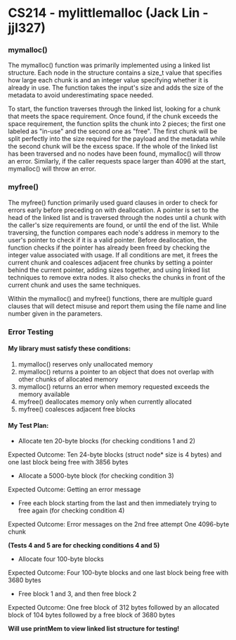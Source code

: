 # CS214 - mylittlemalloc (Jack Lin - jjl327)
### mymalloc()
The mymalloc() function was primarily implemented using a linked list structure. Each node in the structure contains a size_t value that specifies how large each chunk is and an integer value specifying whether it is already in use. The function takes the input's size and adds the size of the metadata to avoid underestimating space needed.

To start, the function traverses through the linked list, looking for a chunk that meets the space requirement. Once found, if the chunk exceeds the space requirement, the function splits the chunk into 2 pieces; the first one labeled as "in-use" and the second one as "free". The first chunk will be split perfectly into the size required for the payload and the metadata while the second chunk will be the excess space. If the whole of the linked list has been traversed and no nodes have been found, mymalloc() will throw an error. Similarly, if the caller requests space larger than 4096 at the start, mymalloc() will throw an error.

### myfree()
The myfree() function primarily used guard clauses in order to check for errors early before preceding on with deallocation. A pointer is set to the head of the linked list and is traversed through the nodes until a chunk with the caller's size requirements are found, or until the end of the list. While traversing, the function compares each node's address in memory to the user's pointer to check if it is a valid pointer. Before deallocation, the function checks if the pointer has already been freed by checking the integer value associated with usage. If all conditions are met, it frees the current chunk and coalesces adjacent free chunks by setting a pointer behind the current pointer, adding sizes together, and using linked list techniques to remove extra nodes. It also checks the chunks in front of the current chunk and uses the same techniques.

Within the mymalloc() and myfree() functions, there are multiple guard clauses that will detect misuse and report them using the file name and line number given in the parameters.
### Error Testing
#### My library must satisfy these conditions:
1. mymalloc() reserves only unallocated memory
2. mymalloc() returns a pointer to an object that does not overlap with other chunks of allocated memory
3. mymalloc() returns an error when memory requested exceeds the memory available
4. myfree() deallocates memory only when currently allocated
5. myfree() coalesces adjacent free blocks
#### My Test Plan:
* Allocate ten 20-byte blocks (for checking conditions 1 and 2)

Expected Outcome:
Ten 24-byte blocks (struct node* size is 4 bytes) and one last block being free with 3856 bytes

* Allocate a 5000-byte block (for checking condition 3)

Expected Outcome:
Getting an error message

* Free each block starting from the last and then immediately trying to free again (for checking condition 4)

Expected Outcome:
Error messages on the 2nd free attempt
One 4096-byte chunk

**(Tests 4 and 5 are for checking conditions 4 and 5)**

* Allocate four 100-byte blocks

Expected Outcome:
Four 100-byte blocks and one last block being free with 3680 bytes

* Free block 1 and 3, and then free block 2

Expected Outcome:
One free block of 312 bytes followed by an allocated block of 104 bytes followed by a free block of 3680 bytes

**Will use printMem to view linked list structure for testing!**